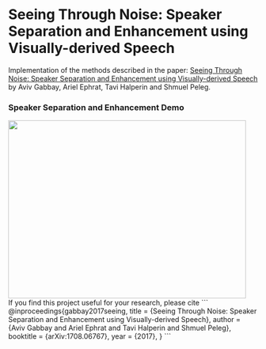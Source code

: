 # Seeing Through Noise: Speaker Separation and Enhancement using Visually-derived Speech
Implementation of the methods described in the paper: [Seeing Through Noise: Speaker Separation and Enhancement using Visually-derived Speech](http://www.vision.huji.ac.il/speaker-separation) by Aviv Gabbay, Ariel Ephrat, Tavi Halperin and Shmuel Peleg.


### Speaker Separation and Enhancement Demo
<a href="http://www.youtube.com/watch?feature=player_embedded&v=qmsyj7vAzoI" target="_blank">
<img src="http://img.youtube.com/vi/qmsyj7vAzoI/0.jpg" width="480" height="360" />
</a>

<br/>
If you find this project useful for your research, please cite
```
@inproceedings{gabbay2017seeing,
  title     = {Seeing Through Noise: Speaker Separation and Enhancement using Visually-derived Speech},
  author    = {Aviv Gabbay and Ariel Ephrat and Tavi Halperin and Shmuel Peleg},
  booktitle = {arXiv:1708.06767},
  year      = {2017},
}
```

